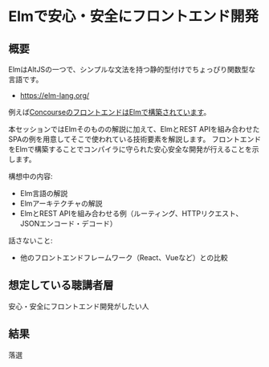 # Elmで安心・安全にフロントエンド開発

## 概要

ElmはAltJSの一つで、シンプルな文法を持つ静的型付けでちょっぴり関数型な言語です。

- https://elm-lang.org/

例えば[ConcourseのフロントエンドはElmで構築されています](https://github.com/concourse/concourse/tree/91aba9308b416c756e0d64c0ce75981818a9f5af/web/elm)。

本セッションではElmそのものの解説に加えて、ElmとREST APIを組み合わせたSPAの例を用意してそこで使われている技術要素を解説します。
フロントエンドをElmで構築することでコンパイラに守られた安心安全な開発が行えることを示します。

構想中の内容:

- Elm言語の解説
- Elmアーキテクチャの解説
- ElmとREST APIを組み合わせる例（ルーティング、HTTPリクエスト、JSONエンコード・デコード）

話さないこと:

- 他のフロントエンドフレームワーク（React、Vueなど）との比較

## 想定している聴講者層

安心・安全にフロントエンド開発がしたい人

## 結果

落選
